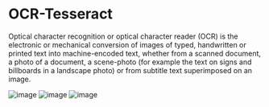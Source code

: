 # OCR-Tesseract


Optical character recognition or optical character reader (OCR) is the electronic or mechanical conversion of images of typed, handwritten or printed text into machine-encoded text, whether from a scanned document, a photo of a document, a scene-photo (for example the text on signs and billboards in a landscape photo) or from subtitle text superimposed on an image.


![image](https://user-images.githubusercontent.com/108759490/187924569-2ad431f7-9845-469b-bdf6-84870b3c69d9.png)
![image](https://user-images.githubusercontent.com/108759490/187924379-01852547-3d05-4a30-9b7b-9d02a55ab829.png)
![image](https://user-images.githubusercontent.com/108759490/187924960-837a2b2b-09d7-403f-831f-f32e1455c9f1.png)
